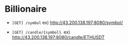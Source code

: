 # Billionaire

- `[GET] /symbol`  ex) http://43.200.138.197:8080/symbol/

- `[GET] /candle/{symbol}`. ex) http://43.200.138.197:8080/candle/ETHUSDT
